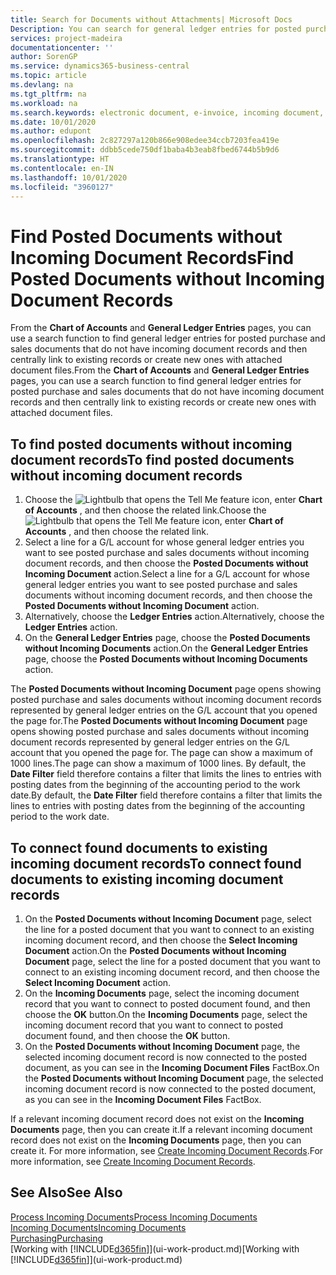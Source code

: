 ```yaml
---
title: Search for Documents without Attachments| Microsoft Docs
Description: You can search for general ledger entries for posted purchase and sales documents that do not have incoming electronic documents, such as imported invoices.
services: project-madeira
documentationcenter: ''
author: SorenGP
ms.service: dynamics365-business-central
ms.topic: article
ms.devlang: na
ms.tgt_pltfrm: na
ms.workload: na
ms.search.keywords: electronic document, e-invoice, incoming document, OCR, ecommerce, document exchange, import invoice
ms.date: 10/01/2020
ms.author: edupont
ms.openlocfilehash: 2c827297a120b866e908edee34ccb7203fea419e
ms.sourcegitcommit: ddbb5cede750df1baba4b3eab8fbed6744b5b9d6
ms.translationtype: HT
ms.contentlocale: en-IN
ms.lasthandoff: 10/01/2020
ms.locfileid: "3960127"
---
```

# <a name="find-posted-documents-without-incoming-document-records"></a><span data-ttu-id="8f952-103">Find Posted Documents without Incoming Document Records</span><span class="sxs-lookup"><span data-stu-id="8f952-103">Find Posted Documents without Incoming Document Records</span></span>
<span data-ttu-id="8f952-104">From the **Chart of Accounts** and **General Ledger Entries** pages, you can use a search function to find general ledger entries for posted purchase and sales documents that do not have incoming document records and then centrally link to existing records or create new ones with attached document files.</span><span class="sxs-lookup"><span data-stu-id="8f952-104">From the **Chart of Accounts** and **General Ledger Entries** pages, you can use a search function to find general ledger entries for posted purchase and sales documents that do not have incoming document records and then centrally link to existing records or create new ones with attached document files.</span></span>

## <a name="to-find-posted-documents-without-incoming-document-records"></a><span data-ttu-id="8f952-105">To find posted documents without incoming document records</span><span class="sxs-lookup"><span data-stu-id="8f952-105">To find posted documents without incoming document records</span></span>
1. <span data-ttu-id="8f952-106">Choose the ![Lightbulb that opens the Tell Me feature](media/ui-search/search_small.png "Tell me what you want to do") icon, enter **Chart of Accounts** , and then choose the related link.</span><span class="sxs-lookup"><span data-stu-id="8f952-106">Choose the ![Lightbulb that opens the Tell Me feature](media/ui-search/search_small.png "Tell me what you want to do") icon, enter **Chart of Accounts** , and then choose the related link.</span></span>
2. <span data-ttu-id="8f952-107">Select a line for a G/L account for whose general ledger entries you want to see posted purchase and sales documents without incoming document records, and then choose the **Posted Documents without Incoming Document** action.</span><span class="sxs-lookup"><span data-stu-id="8f952-107">Select a line for a G/L account for whose general ledger entries you want to see posted purchase and sales documents without incoming document records, and then choose the **Posted Documents without Incoming Document** action.</span></span>
3. <span data-ttu-id="8f952-108">Alternatively, choose the **Ledger Entries** action.</span><span class="sxs-lookup"><span data-stu-id="8f952-108">Alternatively, choose the **Ledger Entries** action.</span></span>
4. <span data-ttu-id="8f952-109">On the **General Ledger Entries** page, choose the **Posted Documents without Incoming Documents** action.</span><span class="sxs-lookup"><span data-stu-id="8f952-109">On the **General Ledger Entries** page, choose the **Posted Documents without Incoming Documents** action.</span></span>

<span data-ttu-id="8f952-110">The **Posted Documents without Incoming Document** page opens showing posted purchase and sales documents without incoming document records represented by general ledger entries on the G/L account that you opened the page for.</span><span class="sxs-lookup"><span data-stu-id="8f952-110">The **Posted Documents without Incoming Document** page opens showing posted purchase and sales documents without incoming document records represented by general ledger entries on the G/L account that you opened the page for.</span></span> <span data-ttu-id="8f952-111">The page can show a maximum of 1000 lines.</span><span class="sxs-lookup"><span data-stu-id="8f952-111">The page can show a maximum of 1000 lines.</span></span> <span data-ttu-id="8f952-112">By default, the **Date Filter** field therefore contains a filter that limits the lines to entries with posting dates from the beginning of the accounting period to the work date.</span><span class="sxs-lookup"><span data-stu-id="8f952-112">By default, the **Date Filter** field therefore contains a filter that limits the lines to entries with posting dates from the beginning of the accounting period to the work date.</span></span>

## <a name="to-connect-found-documents-to-existing-incoming-document-records"></a><span data-ttu-id="8f952-113">To connect found documents to existing incoming document records</span><span class="sxs-lookup"><span data-stu-id="8f952-113">To connect found documents to existing incoming document records</span></span>
1. <span data-ttu-id="8f952-114">On the **Posted Documents without Incoming Document** page, select the line for a posted document that you want to connect to an existing incoming document record, and then choose the **Select Incoming Document** action.</span><span class="sxs-lookup"><span data-stu-id="8f952-114">On the **Posted Documents without Incoming Document** page, select the line for a posted document that you want to connect to an existing incoming document record, and then choose the **Select Incoming Document** action.</span></span>
2. <span data-ttu-id="8f952-115">On the **Incoming Documents** page, select the incoming document record that you want to connect to posted document found, and then choose the **OK** button.</span><span class="sxs-lookup"><span data-stu-id="8f952-115">On the **Incoming Documents** page, select the incoming document record that you want to connect to posted document found, and then choose the **OK** button.</span></span>
3. <span data-ttu-id="8f952-116">On the **Posted Documents without Incoming Document** page, the selected incoming document record is now connected to the posted document, as you can see in the **Incoming Document Files** FactBox.</span><span class="sxs-lookup"><span data-stu-id="8f952-116">On the **Posted Documents without Incoming Document** page, the selected incoming document record is now connected to the posted document, as you can see in the **Incoming Document Files** FactBox.</span></span>

<span data-ttu-id="8f952-117">If a relevant incoming document record does not exist on the **Incoming Documents** page, then you can create it.</span><span class="sxs-lookup"><span data-stu-id="8f952-117">If a relevant incoming document record does not exist on the **Incoming Documents** page, then you can create it.</span></span> <span data-ttu-id="8f952-118">For more information, see [Create Incoming Document Records](across-how-create-income-document-records.md).</span><span class="sxs-lookup"><span data-stu-id="8f952-118">For more information, see [Create Incoming Document Records](across-how-create-income-document-records.md).</span></span>

## <a name="see-also"></a><span data-ttu-id="8f952-119">See Also</span><span class="sxs-lookup"><span data-stu-id="8f952-119">See Also</span></span>
[<span data-ttu-id="8f952-120">Process Incoming Documents</span><span class="sxs-lookup"><span data-stu-id="8f952-120">Process Incoming Documents</span></span>](across-process-income-documents.md)  
[<span data-ttu-id="8f952-121">Incoming Documents</span><span class="sxs-lookup"><span data-stu-id="8f952-121">Incoming Documents</span></span>](across-income-documents.md)  
[<span data-ttu-id="8f952-122">Purchasing</span><span class="sxs-lookup"><span data-stu-id="8f952-122">Purchasing</span></span>](purchasing-manage-purchasing.md)  
<span data-ttu-id="8f952-123">[Working with [!INCLUDE[d365fin](includes/d365fin_md.md)]](ui-work-product.md)</span><span class="sxs-lookup"><span data-stu-id="8f952-123">[Working with [!INCLUDE[d365fin](includes/d365fin_md.md)]](ui-work-product.md)</span></span>
